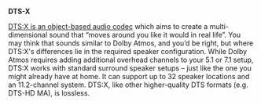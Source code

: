 **DTS-X**<br>

[DTS:X is an object-based audio codec](https://www.whathifi.com/advice/dtsx-what-it-how-can-you-get-it) which aims to create a multi-dimensional sound that “moves around you like it would in real life”.
You may think that sounds similar to Dolby Atmos, and you’d be right, but where DTS:X's differences lie in the required speaker configuration. While Dolby Atmos requires adding additional overhead channels to your 5.1 or 7.1 setup, DTS:X works with standard surround speaker setups – just like the one you might already have at home. It can support up to 32 speaker locations and an 11.2-channel system.
DTS:X, like other higher-quality DTS formats (e.g. DTS-HD MA), is lossless.
